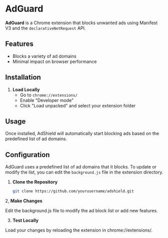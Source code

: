 # AdGuard

**AdGuard** is a Chrome extension that blocks unwanted ads using Manifest V3 and the `declarativeNetRequest` API.

## Features

- Blocks a variety of ad domains
- Minimal impact on browser performance

## Installation

1. **Load Locally**
   - Go to `chrome://extensions/`
   - Enable "Developer mode"
   - Click "Load unpacked" and select your extension folder

## Usage

Once installed, AdShield will automatically start blocking ads based on the predefined list of ad domains.

## Configuration

AdGuard uses a predefined list of ad domains that it blocks. To update or modify the list, you can edit the `background.js` file in the extension directory.

1. **Clone the Repository**

   ```sh
   git clone https://github.com/yourusername/adshield.git
   
2, **Make Changes**

Edit the background.js file to modify the ad block list or add new features.

3. **Test Locally**

Load your changes by reloading the extension in chrome://extensions/.
